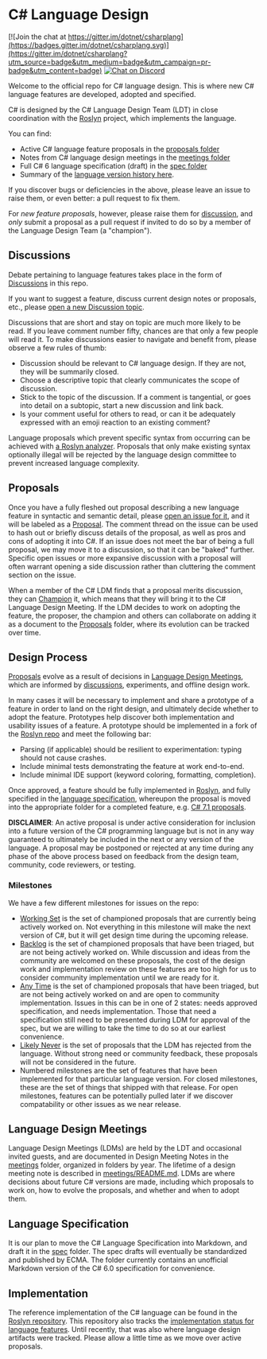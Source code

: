 # C# Language Design

[![Join the chat at https://gitter.im/dotnet/csharplang](https://badges.gitter.im/dotnet/csharplang.svg)](https://gitter.im/dotnet/csharplang?utm_source=badge&utm_medium=badge&utm_campaign=pr-badge&utm_content=badge) [![Chat on Discord](https://discordapp.com/api/guilds/143867839282020352/widget.png)](https://aka.ms/dotnet-discord-csharp)

Welcome to the official repo for C# language design. This is where new C# language features are developed, adopted and specified.

C# is designed by the C# Language Design Team (LDT) in close coordination with the [Roslyn](https://github.com/dotnet/roslyn) project, which implements the language.

You can find:

- Active C# language feature proposals in the [proposals folder](proposals)
- Notes from C# language design meetings in the [meetings folder](meetings)
- Full C# 6 language specification (draft) in the [spec folder](spec)
- Summary of the [language version history here](Language-Version-History.md).

If you discover bugs or deficiencies in the above, please leave an issue to raise them, or even better: a pull request to fix them.

For *new feature proposals*, however, please raise them for [discussion](https://github.com/dotnet/csharplang/labels/Discussion), and *only* submit a proposal as a pull request if invited to do so by a member of the Language Design Team (a "champion").

## Discussions

Debate pertaining to language features takes place in the form of [Discussions](https://github.com/dotnet/csharplang/discussions) in this repo.

If you want to suggest a feature, discuss current design notes or proposals, etc., please [open a new Discussion topic](https://github.com/dotnet/csharplang/discussions/new).

Discussions that are short and stay on topic are much more likely to be read. If you leave comment number fifty, chances are that only a few people will read it. To make discussions easier to navigate and benefit from, please observe a few rules of thumb:

- Discussion should be relevant to C# language design. If they are not, they will be summarily closed.
- Choose a descriptive topic that clearly communicates the scope of discussion.
- Stick to the topic of the discussion. If a comment is tangential, or goes into detail on a subtopic, start a new discussion and link back.
- Is your comment useful for others to read, or can it be adequately expressed with an emoji reaction to an existing comment?

Language proposals which prevent specific syntax from occurring can be achieved with [a Roslyn analyzer](https://docs.microsoft.com/en-us/visualstudio/extensibility/getting-started-with-roslyn-analyzers). Proposals that only make existing syntax optionally illegal will be rejected by the language design committee to prevent increased language complexity.

## Proposals
Once you have a fully fleshed out proposal describing a new language feature in syntactic and semantic detail, please [open an issue for it](https://github.com/dotnet/csharplang/issues/new/choose), and it will be labeled as a [Proposal](https://github.com/dotnet/csharplang/issues?q=is%3Aopen+is%3Aissue+label%3AProposal). The comment thread on the issue can be used to hash out or briefly discuss details of the proposal, as well as pros and cons of adopting it into C#. If an issue does not meet the bar of being a full proposal, we may move it to a discussion, so that it can be "baked" further. Specific open issues or more expansive discussion with a proposal will often warrant opening a side discussion rather than cluttering the comment section on the issue.

When a member of the C# LDM finds that a proposal merits discussion, they can [Champion](https://github.com/dotnet/csharplang/issues?q=is%3Aopen+is%3Aissue+label%3A%22Proposal+champion%22) it, which means that they will bring it to the C# Language Design Meeting. If the LDM decides to work on adopting the feature, the proposer, the champion and others can collaborate on adding it as a document to the [Proposals](proposals) folder, where its evolution can be tracked over time.

## Design Process

[Proposals](proposals) evolve as a result of decisions in [Language Design Meetings](meetings), which are informed by [discussions](https://github.com/dotnet/csharplang/discussions), experiments, and offline design work.

In many cases it will be necessary to implement and share a prototype of a feature in order to land on the right design, and ultimately decide whether to adopt the feature. Prototypes help discover both implementation and usability issues of a feature. A prototype should be implemented in a fork of the [Roslyn repo](https://github.com/dotnet/roslyn) and meet the following bar:

- Parsing (if applicable) should be resilient to experimentation: typing should not cause crashes.
- Include minimal tests demonstrating the feature at work end-to-end.
- Include minimal IDE support (keyword coloring, formatting, completion).

Once approved, a feature should be fully implemented in [Roslyn](https://github.com/dotnet/roslyn), and fully specified in the [language specification](spec), whereupon the proposal is moved into the appropriate folder for a completed feature, e.g. [C# 7.1 proposals](proposals/csharp-7.1).

**DISCLAIMER**: An active proposal is under active consideration for inclusion into a future version of the C# programming language but is not in any way guaranteed to ultimately be included in the next or any version of the language. A proposal may be postponed or rejected at any time during any phase of the above process based on feedback from the design team, community, code reviewers, or testing.

### Milestones

We have a few different milestones for issues on the repo:
* [Working Set](https://github.com/dotnet/csharplang/milestone/19) is the set of championed proposals that are currently being actively worked on. Not everything in this milestone will make the next version of C#, but it will get design time during the upcoming release.
* [Backlog](https://github.com/dotnet/csharplang/milestone/10) is the set of championed proposals that have been triaged, but are not being actively worked on. While discussion and ideas from the community are welcomed on these proposals, the cost of the design work and implementation review on these features are too high for us to consider community implementation until we are ready for it.
* [Any Time](https://github.com/dotnet/csharplang/milestone/14) is the set of championed proposals that have been triaged, but are not being actively worked on and are open to community implementation. Issues in this can be in one of 2 states: needs approved specification, and needs implementation. Those that need a specification still need to be presented during LDM for approval of the spec, but we are willing to take the time to do so at our earliest convenience.
* [Likely Never](https://github.com/dotnet/csharplang/milestone/13) is the set of proposals that the LDM has rejected from the language. Without strong need or community feedback, these proposals will not be considered in the future.
* Numbered milestones are the set of features that have been implemented for that particular language version. For closed milestones, these are the set of things that shipped with that release. For open milestones, features can be potentially pulled later if we discover compatability or other issues as we near release.

## Language Design Meetings

Language Design Meetings (LDMs) are held by the LDT and occasional invited guests, and are documented in Design Meeting Notes in the [meetings](meetings) folder, organized in folders by year. The lifetime of a design meeting note is described in [meetings/README.md](meetings/README.md). LDMs are where decisions about future C# versions are made, including which proposals to work on, how to evolve the proposals, and whether and when to adopt them.

## Language Specification

It is our plan to move the C# Language Specification into Markdown, and draft it in the [spec](spec) folder. The spec drafts will eventually be standardized and published by ECMA. The folder currently contains an unofficial Markdown version of the C# 6.0 specification for convenience.

## Implementation

The reference implementation of the C# language can be found in the [Roslyn repository](https://github.com/dotnet/roslyn). This repository also tracks the [implementation status for language features](https://github.com/dotnet/roslyn/blob/master/docs/Language%20Feature%20Status.md). Until recently, that was also where language design artifacts were tracked. Please allow a little time as we move over active proposals.
